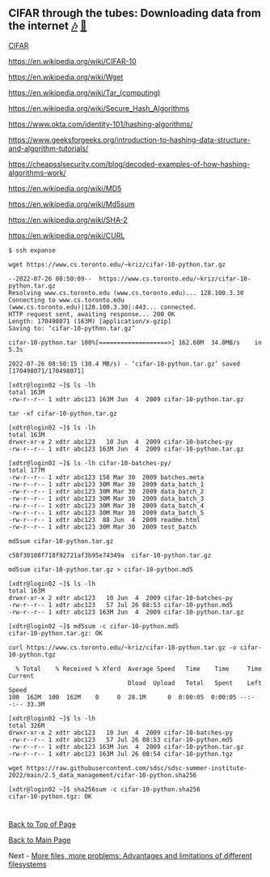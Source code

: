 ## CIFAR through the tubes: Downloading data from the internet [:notes:](https://www.youtube.com/watch?v=_cZC67wXUTs) [:microphone:](https://en.wikipedia.org/wiki/Series_of_tubes)


[CIFAR](https://www.cs.toronto.edu/~kriz/cifar.html)

https://en.wikipedia.org/wiki/CIFAR-10

https://en.wikipedia.org/wiki/Wget

https://en.wikipedia.org/wiki/Tar_(computing)

https://en.wikipedia.org/wiki/Secure_Hash_Algorithms

https://www.okta.com/identity-101/hashing-algorithms/

https://www.geeksforgeeks.org/introduction-to-hashing-data-structure-and-algorithm-tutorials/

https://cheapsslsecurity.com/blog/decoded-examples-of-how-hashing-algorithms-work/

https://en.wikipedia.org/wiki/MD5

https://en.wikipedia.org/wiki/Md5sum

https://en.wikipedia.org/wiki/SHA-2

https://en.wikipedia.org/wiki/CURL



```
$ ssh expanse
```

```
wget https://www.cs.toronto.edu/~kriz/cifar-10-python.tar.gz
```

```
--2022-07-26 08:50:09--  https://www.cs.toronto.edu/~kriz/cifar-10-python.tar.gz
Resolving www.cs.toronto.edu (www.cs.toronto.edu)... 128.100.3.30
Connecting to www.cs.toronto.edu (www.cs.toronto.edu)|128.100.3.30|:443... connected.
HTTP request sent, awaiting response... 200 OK
Length: 170498071 (163M) [application/x-gzip]
Saving to: ‘cifar-10-python.tar.gz’

cifar-10-python.tar 100%[===================>] 162.60M  34.0MB/s    in 5.3s    

2022-07-26 08:50:15 (30.4 MB/s) - ‘cifar-10-python.tar.gz’ saved [170498071/170498071]
```

```
[xdtr@login02 ~]$ ls -lh
total 163M
-rw-r--r-- 1 xdtr abc123 163M Jun  4  2009 cifar-10-python.tar.gz
```

```
tar -xf cifar-10-python.tar.gz
```

```
[xdtr@login02 ~]$ ls -lh
total 163M
drwxr-xr-x 2 xdtr abc123   10 Jun  4  2009 cifar-10-batches-py
-rw-r--r-- 1 xdtr abc123 163M Jun  4  2009 cifar-10-python.tar.gz
```

```
[xdtr@login02 ~]$ ls -lh cifar-10-batches-py/
total 177M
-rw-r--r-- 1 xdtr abc123 158 Mar 30  2009 batches.meta
-rw-r--r-- 1 xdtr abc123 30M Mar 30  2009 data_batch_1
-rw-r--r-- 1 xdtr abc123 30M Mar 30  2009 data_batch_2
-rw-r--r-- 1 xdtr abc123 30M Mar 30  2009 data_batch_3
-rw-r--r-- 1 xdtr abc123 30M Mar 30  2009 data_batch_4
-rw-r--r-- 1 xdtr abc123 30M Mar 30  2009 data_batch_5
-rw-r--r-- 1 xdtr abc123  88 Jun  4  2009 readme.html
-rw-r--r-- 1 xdtr abc123 30M Mar 30  2009 test_batch
```

```
md5sum cifar-10-python.tar.gz
```

```
c58f30108f718f92721af3b95e74349a  cifar-10-python.tar.gz
```

```
md5sum cifar-10-python.tar.gz > cifar-10-python.md5
```

```
[xdtr@login02 ~]$ ls -lh
total 163M
drwxr-xr-x 2 xdtr abc123   10 Jun  4  2009 cifar-10-batches-py
-rw-r--r-- 1 xdtr abc123   57 Jul 26 08:53 cifar-10-python.md5
-rw-r--r-- 1 xdtr abc123 163M Jun  4  2009 cifar-10-python.tar.gz
```

```
[xdtr@login02 ~]$ md5sum -c cifar-10-python.md5 
cifar-10-python.tar.gz: OK
```

```
curl https://www.cs.toronto.edu/~kriz/cifar-10-python.tar.gz -o cifar-10-python.tgz
```

```
  % Total    % Received % Xferd  Average Speed   Time    Time     Time  Current
                                 Dload  Upload   Total   Spent    Left  Speed
100  162M  100  162M    0     0  28.1M      0  0:00:05  0:00:05 --:--:-- 33.3M
```

```
[xdtr@login02 ~]$ ls -lh
total 326M
drwxr-xr-x 2 xdtr abc123   10 Jun  4  2009 cifar-10-batches-py
-rw-r--r-- 1 xdtr abc123   57 Jul 26 08:53 cifar-10-python.md5
-rw-r--r-- 1 xdtr abc123 163M Jun  4  2009 cifar-10-python.tar.gz
-rw-r--r-- 1 xdtr abc123 163M Jul 26 08:54 cifar-10-python.tgz
```

```
wget https://raw.githubusercontent.com/sdsc/sdsc-summer-institute-2022/main/2.5_data_management/cifar-10-python.sha256
```

```
[xdtr@login02 ~]$ sha256sum -c cifar-10-python.sha256 
cifar-10-python.tgz: OK
```

#

[Back to Top of Page](#top)

[Back to Main Page](../README.md)

Next - [More files, more problems: Advantages and limitations of different filesystems](FILESYSTEMS.md)

